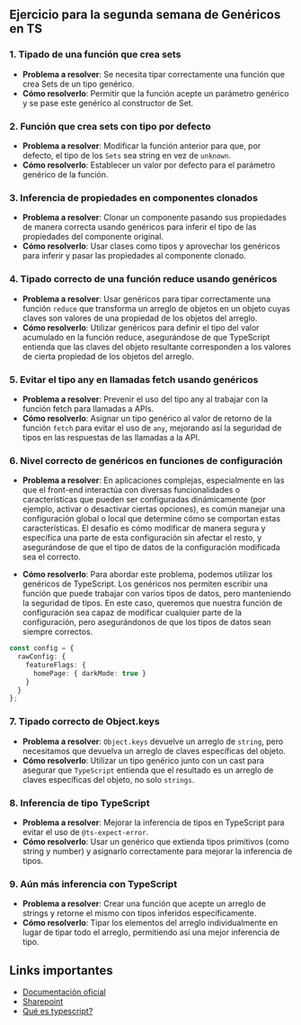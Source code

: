 ## Ejercicio para la segunda semana de Genéricos en TS


### 1. Tipado de una función que crea sets
- **Problema a resolver**: Se necesita tipar correctamente una función que crea Sets de un tipo genérico.
- **Cómo resolverlo**: Permitir que la función acepte un parámetro genérico y se pase este genérico al constructor de Set.

### 2. Función que crea sets con tipo por defecto
- **Problema a resolver**: Modificar la función anterior para que, por defecto, el tipo de los `Sets` sea string en vez de `unknown`.
- **Cómo resolverlo**: Establecer un valor por defecto para el parámetro genérico de la función.

### 3. Inferencia de propiedades en componentes clonados
- **Problema a resolver**: Clonar un componente pasando sus propiedades de manera correcta usando genéricos para inferir el tipo de las propiedades del componente original.
- **Cómo resolverlo**: Usar clases como tipos y aprovechar los genéricos para inferir y pasar las propiedades al componente clonado.

### 4. Tipado correcto de una función reduce usando genéricos
- **Problema a resolver**: Usar genéricos para tipar correctamente una función `reduce` que transforma un arreglo de objetos en un objeto cuyas claves son valores de una propiedad de los objetos del arreglo.
- **Cómo resolverlo**: Utilizar genéricos para definir el tipo del valor acumulado en la función reduce, asegurándose de que TypeScript entienda que las claves del objeto resultante corresponden a los valores de cierta propiedad de los objetos del arreglo.

### 5. Evitar el tipo any en llamadas fetch usando genéricos
- **Problema a resolver**: Prevenir el uso del tipo any al trabajar con la función fetch para llamadas a APIs.
- **Cómo resolverlo**: Asignar un tipo genérico al valor de retorno de la función `fetch` para evitar el uso de `any`, mejorando así la seguridad de tipos en las respuestas de las llamadas a la API.

### 6. Nivel correcto de genéricos en funciones de configuración
- **Problema a resolver**: En aplicaciones complejas, especialmente en las que el front-end interactúa con diversas funcionalidades o características que pueden ser configuradas dinámicamente (por ejemplo, activar o desactivar ciertas opciones), es común manejar una configuración global o local que determine cómo se comportan estas características. El desafío es cómo modificar de manera segura y específica una parte de esta configuración sin afectar el resto, y asegurándose de que el tipo de datos de la configuración modificada sea el correcto.

- **Cómo resolverlo**: Para abordar este problema, podemos utilizar los genéricos de TypeScript. Los genéricos nos permiten escribir una función que puede trabajar con varios tipos de datos, pero manteniendo la seguridad de tipos. En este caso, queremos que nuestra función de configuración sea capaz de modificar cualquier parte de la configuración, pero asegurándonos de que los tipos de datos sean siempre correctos.

```typescript
const config = {
  rawConfig: {
    featureFlags: {
      homePage: { darkMode: true }
    }
  }
};
```

### 7. Tipado correcto de Object.keys
- **Problema a resolver**: `Object.keys` devuelve un arreglo de `string`, pero necesitamos que devuelva un arreglo de claves específicas del objeto.
- **Cómo resolverlo**: Utilizar un tipo genérico junto con un cast para asegurar que `TypeScript` entienda que el resultado es un arreglo de claves específicas del objeto, no solo `strings`.

### 8. Inferencia de tipo TypeScript
- **Problema a resolver**: Mejorar la inferencia de tipos en TypeScript para evitar el uso de `@ts-expect-error`.
- **Cómo resolverlo**: Usar un genérico que extienda tipos primitivos (como string y number) y asignarlo correctamente para mejorar la inferencia de tipos.

### 9. Aún más inferencia con TypeScript
- **Problema a resolver**: Crear una función que acepte un arreglo de strings y retorne el mismo con tipos inferidos específicamente.
- **Cómo resolverlo**: Tipar los elementos del arreglo individualmente en lugar de tipar todo el arreglo, permitiendo así una mejor inferencia de tipo.


## Links importantes

- [Documentación oficial](https://www.typescriptlang.org/docs/handbook/2/generics.html#handbook-content)
- [Sharepoint](https://publicisgroupe.sharepoint.com/sites/PGD-DataTechnology/xt/SitePages/Study-Group-Typescript.aspx)
- [Qué es typescript?](https://matiashernandez.dev/blog/post/que-es-typescript)